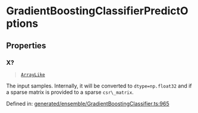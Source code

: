 # GradientBoostingClassifierPredictOptions

## Properties

### X?

> [`ArrayLike`](../types/ArrayLike.md)

The input samples. Internally, it will be converted to `dtype=np.float32` and if a sparse matrix is provided to a sparse `csr\_matrix`.

Defined in:  [generated/ensemble/GradientBoostingClassifier.ts:965](https://github.com/transitive-bullshit/scikit-learn-ts/blob/b59c1ff/packages/sklearn/src/generated/ensemble/GradientBoostingClassifier.ts#L965)
